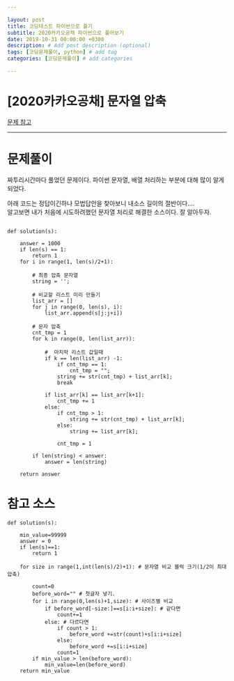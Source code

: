 ```yaml
---

layout: post
title: 코딩테스트 파이썬으로 풀기
subtitle: 2020카카오공채 파이썬으로 풀어보기
date: 2019-10-31 00:00:00 +0300
description: # Add post description (optional)
tags: [코딩문제풀이, python] # add tag
categories: [코딩문제풀이] # add categories

---
```


# [2020카카오공채] 문자열 압축
[문제 참고](https://programmers.co.kr/learn/courses/30/lessons/60057?language=python)

* * *

# 문제풀이

짜투리시간마다 풀었던 문제이다. 파이썬 문자열, 배열 처리하는 부분에 대해 많이 알게되었다.  

아래 코드는 정답이긴하나 모법답안을 찾아보니 내소스 길이의 절반이다....  
알고보면 내가 처음에 시도하려했던 문자열 처리로 해결한 소스이다. 잘 알아두자.  

```

def solution(s):

    answer = 1000
    if len(s) == 1:
        return 1
    for i in range(1, len(s)/2+1):

        # 최종 압축 문자열
        string = '';

        # 비교할 리스트 미리 만들기
        list_arr = []
        for j in range(0, len(s), i):
            list_arr.append(s[j:j+i])

        # 문자 압축
        cnt_tmp = 1
        for k in range(0, len(list_arr)):

            #  마지막 리스트 값일때
            if k == len(list_arr) -1:
                if cnt_tmp == 1:
                    cnt_tmp = "";
                string += str(cnt_tmp) + list_arr[k];
                break

            if list_arr[k] == list_arr[k+1]:
                cnt_tmp += 1
            else:
                if cnt_tmp > 1:
                    string += str(cnt_tmp) + list_arr[k];
                else:
                    string += list_arr[k];

	            cnt_tmp = 1

        if len(string) < answer:
            answer = len(string)

    return answer
```


# 참고 소스

```
def solution(s):

    min_value=99999
    answer = 0
    if len(s)==1:
        return 1

    for size in range(1,int(len(s)/2)+1): # 문자열 비교 블럭 크기(1/2이 최대압축)

        count=0
        before_word="" # 첫글자 넣기.
        for i in range(0,len(s)+1,size): # 사이즈별 비교
            if before_word[-size:]==s[i:i+size]: # 같다면
                count+=1
            else: # 다르다면
                if count > 1:
                    before_word +=str(count)+s[i:i+size]
                else:
                    before_word +=s[i:i+size]
                count=1
        if min_value > len(before_word):
            min_value=len(before_word)
    return min_value
```